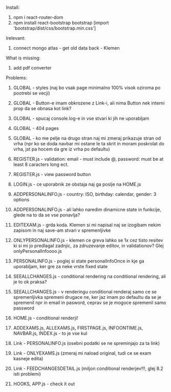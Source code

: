 Install:

1. npm i react-router-dom
2. npm install react-bootstrap bootstrap [import 'bootstrap/dist/css/bootstrap.min.css']

Irelevant:

1. connect mongo atlas - get old data back - Klemen

What is missing: 

1. add pdf converter

Problems: 

1. GLOBAL - styles (naj bo vsak page minimalno 100% visok oziroma po pootrebi se vecji)
1. GLOBAL - Button-e imam obkrozene z Link-i, ali nima Button nek interni prop da se obnasa kot link?
1. GLOBAL - spucaj console.log-e in vse stvari ki jih ne uporabljam
1. GLOBAL -  404 pages
1. GLOBAL - ko me pelje na drugo stran naj mi zmeraj prikazuje stran od vrha (npr ko se doda navbar mi ostane le ta skrit in moram poskrolat do vrha, jst pa hocem da gre iz vrha po defaultu)

2. REGISTER.js - validation: email - must include @, password: must be at least 8 caracters long ect.
2. REGISTER.js - view password button

3. LOGIN.js - ce uporabnik ze obstaja naj ga poslje na HOME.js

4. ADDPERSONALINFO.js - country: ISO, birthday: calendar, gender: 3 options
4. ADDPERSONALINFO.js - ali lahko naredim dinamicne state in funkcije, glede na to da se vse ponavlja?

5. EDITEXAM.js - grda koda. Klemen si mi napisal naj se izogibam  nekim zapisom in naj save-am stvari v spremenljivke

6. ONLYPERSONALINFO.js - klemen ce greva lahko se 1x cez tisto resitev ki si mi jo predlagal zadnjic, za zdruzevanje editov, in validationov? Glej onlyPersonalInfoooo.js

7. PERSONALINFO.js - poglej si state personalInfoOnce in kje ga uporabljam, ker gre za neke vrste fixed state

8. SEEALLCHANGES.js - conditional rendering na conditional rendering, ali je to ok praksa?
8. SEEALLCHANGES.js - v renderingu conditional renderaj samo ce se spremenljivka spremeni drugace ne, ker jaz imam po defaultu da se je spremenil npr in email in pasword, ceprav se je mogoce spremenil samo password

9. HOME.js - conditional renderji!

10. ADDEXAMS.js, ALLEXAMS.js, FIRSTPAGE.js, INFOONTIME.js, NAVBAR.js, INDEX.js - to je vse kul

11. Link - PERSONALINFO.js (osebni podatki se ne spreminjajo za ta link)

12. Link - ONLYEXAMS.js (zmeraj mi naload original, tudi ce se exam kasneje edita)

13. Link - FEEDCHANGESDETAIL.js (miljon conditional renderjev!!!, glej 8.2 isti problemi)

14. HOOKS, APP.js - check it out
